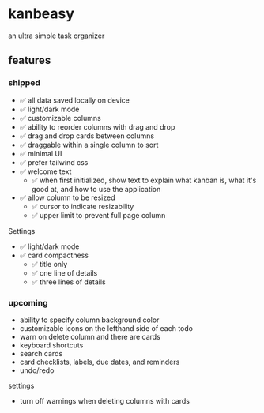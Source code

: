 # kanbeasy

an ultra simple task organizer

## features

### shipped

- ✅ all data saved locally on device
- ✅ light/dark mode
- ✅ customizable columns
- ✅ ability to reorder columns with drag and drop
- ✅ drag and drop cards between columns
- ✅ draggable within a single column to sort
- ✅ minimal UI
- ✅ prefer tailwind css
- ✅ welcome text
  - ✅ when first initialized, show text to explain what kanban is, what it's good at, and how to use the application
- ✅ allow column to be resized
  - ✅ cursor to indicate resizability
  - ✅ upper limit to prevent full page column

Settings

- ✅ light/dark mode
- ✅ card compactness
  - ✅ title only
  - ✅ one line of details
  - ✅ three lines of details

### upcoming

- ability to specify column background color
- customizable icons on the lefthand side of each todo
- warn on delete column and there are cards
- keyboard shortcuts
- search cards
- card checklists, labels, due dates, and reminders
- undo/redo

settings

- turn off warnings when deleting columns with cards
